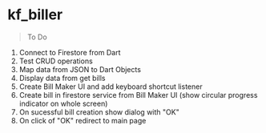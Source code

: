 # kf_biller

> To Do

1. Connect to Firestore from Dart
2. Test CRUD operations
3. Map data from JSON to Dart Objects
4. Display data from get bills
5. Create Bill Maker UI and add keyboard shortcut listener
6. Create bill in firestore service from Bill Maker UI (show circular progress indicator on whole screen)
7. On sucessful bill creation show dialog with "OK"
8. On click of "OK" redirect to main page